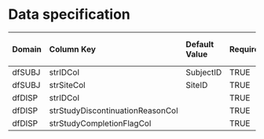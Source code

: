 # Data specification

|**Domain** |**Column Key**                   |**Default Value** |**Required?** |**Accept NA/Empty Values?** |**Require Unique Values?** |
|:----------|:--------------------------------|:-----------------|:-------------|:---------------------------|:--------------------------|
|dfSUBJ     |strIDCol                         |SubjectID         |TRUE          |FALSE                       |TRUE                       |
|dfSUBJ     |strSiteCol                       |SiteID            |TRUE          |FALSE                       |FALSE                      |
|dfDISP     |strIDCol                         |                  |TRUE          |FALSE                       |FALSE                      |
|dfDISP     |strStudyDiscontinuationReasonCol |                  |TRUE          |TRUE                        |FALSE                      |
|dfDISP     |strStudyCompletionFlagCol        |                  |TRUE          |TRUE                        |FALSE                      |

